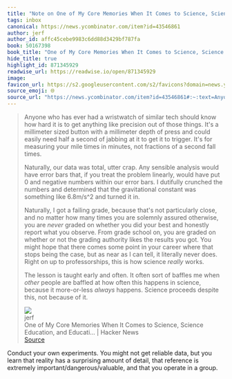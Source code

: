 ```yaml
---
title: "Note on One of My Core Memories When It Comes to Science, Science Education, and Educati... | Hacker News via jerf"
tags: inbox
canonical: https://news.ycombinator.com/item?id=43546861
author: jerf
author_id: affc45cebe9983c6dd88d3429bf787fa
book: 50167398
book_title: "One of My Core Memories When It Comes to Science, Science Education, and Educati... | Hacker News"
hide_title: true
highlight_id: 871345929
readwise_url: https://readwise.io/open/871345929
image: 
favicon_url: https://s2.googleusercontent.com/s2/favicons?domain=news.ycombinator.com
source_emoji: 🌐
source_url: "https://news.ycombinator.com/item?id=43546861#:~:text=Anyone%20who%20has,because%20of%20it."
---
```


> Anyone who has ever had a wristwatch of similar tech should know how hard it is to get anything like precision out of those things. It's a millimeter sized button with a millimeter depth of press and could easily need half a second of jabbing at it to get it to trigger. It's for measuring your mile times in minutes, not fractions of a second fall times.
> 
> Naturally, our data was total, utter crap. Any sensible analysis would have error bars that, if you treat the problem linearly, would have put 0 and negative numbers within our error bars. I dutifully crunched the numbers and determined that the gravitational constant was something like 6.8m/s^2 and turned it in.
> 
> Naturally, I got a failing grade, because that's not particularly close, and no matter how many times you are solemnly assured otherwise, you are *never* graded on whether you did your best and honestly report what you observe. From grade school on, you are graded on whether or not the grading authority likes the results you got. You might hope that there comes some point in your career where that stops being the case, but as near as I can tell, it literally never does. Right on up to professorships, this is how science *really* works.
> 
> The lesson is taught early and often. It often sort of baffles me when *other* people are baffled at how often this happens in science, because it more-or-less *always* happens. Science proceeds despite this, not because of it.
> <div class="quoteback-footer"><div class="quoteback-avatar"><img class="mini-favicon" src="https://s2.googleusercontent.com/s2/favicons?domain=news.ycombinator.com"></div><div class="quoteback-metadata"><div class="metadata-inner"><span style="display:none">FROM:</span><div aria-label="jerf" class="quoteback-author"> jerf</div><div aria-label="One of My Core Memories When It Comes to Science, Science Education, and Educati... | Hacker News" class="quoteback-title"> One of My Core Memories When It Comes to Science, Science Education, and Educati... | Hacker News</div></div></div><div class="quoteback-backlink"><a target="_blank" aria-label="go to the full text of this quotation" rel="noopener" href="https://news.ycombinator.com/item?id=43546861#:~:text=Anyone%20who%20has,because%20of%20it." class="quoteback-arrow"> Source</a></div></div>

Conduct your own experiments. You might not get reliable data, but you learn that reality has a surprising amount of detail, that reference is extremely important/dangerous/valuable, and that you operate in a group.